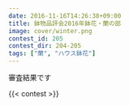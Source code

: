 ```yaml
---
date: 2016-11-16T14:26:38+09:00
title: 鉢物品評会2016年鉢花・蘭の部
image: cover/winter.png
contest_id: 205
contest_dir: 204-205
tags: ["蘭", "ハウス鉢花"]
---
```

審査結果です

{{< contest >}}
